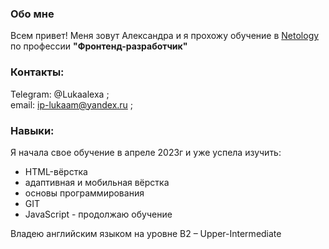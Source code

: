 ### Обо мне
 Всем привет! Меня зовут Александра и я прохожу обучение в [Netology](https://netology.ru/) по профессии **"Фронтенд-разработчик"**

### Контакты:
Telegram: @Lukaalexa ;\
email: ip-lukaam@yandex.ru ;



### Навыки:
Я начала свое обучение в апреле 2023г и уже успела изучить: 
* HTML-вёрстка
* адаптивная и мобильная вёрстка
* основы программирования
* GIT
* JavaScript - продолжаю обучение

Владею английским языком на уровне B2 – Upper-Intermediate

